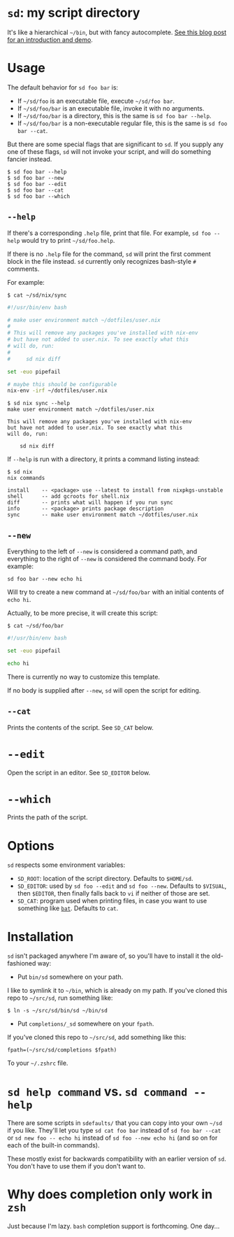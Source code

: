 # `sd`: my script directory

It's like a hierarchical `~/bin`, but with fancy autocomplete. [See this blog post for an introduction and demo][post].

# Usage

The default behavior for `sd foo bar` is:

- If `~/sd/foo` is an executable file, execute `~/sd/foo bar`.
- If `~/sd/foo/bar` is an executable file, invoke it with no arguments.
- If `~/sd/foo/bar` is a directory, this is the same is `sd foo bar --help`.
- If `~/sd/foo/bar` is a non-executable regular file, this is the same is `sd foo bar --cat`.

But there are some special flags that are significant to `sd`. If you supply any one of these flags, `sd` will not invoke your script, and will do something fancier instead.

    $ sd foo bar --help
    $ sd foo bar --new
    $ sd foo bar --edit
    $ sd foo bar --cat
    $ sd foo bar --which

## `--help`

If there's a corresponding `.help` file, print that file. For example, `sd foo --help` would try to print `~/sd/foo.help`.

If there is no `.help` file for the command, `sd` will print the first comment block in the file instead. `sd` currently only recognizes bash-style `#` comments.

For example:

    $ cat ~/sd/nix/sync

```bash
#!/usr/bin/env bash

# make user environment match ~/dotfiles/user.nix
#
# This will remove any packages you've installed with nix-env
# but have not added to user.nix. To see exactly what this
# will do, run:
#
#     sd nix diff

set -euo pipefail

# maybe this should be configurable
nix-env -irf ~/dotfiles/user.nix
```

    $ sd nix sync --help
    make user environment match ~/dotfiles/user.nix

    This will remove any packages you've installed with nix-env
    but have not added to user.nix. To see exactly what this
    will do, run:

        sd nix diff

If `--help` is run with a directory, it prints a command listing instead:

    $ sd nix
    nix commands

    install    -- <package> use --latest to install from nixpkgs-unstable
    shell      -- add gcroots for shell.nix
    diff       -- prints what will happen if you run sync
    info       -- <package> prints package description
    sync       -- make user environment match ~/dotfiles/user.nix

## `--new`

Everything to the left of `--new` is considered a command path, and everything to the right of `--new` is considered the command body. For example:

    sd foo bar --new echo hi

Will try to create a new command at `~/sd/foo/bar` with an initial contents of `echo hi`.

Actually, to be more precise, it will create this script:

    $ cat ~/sd/foo/bar

```bash
#!/usr/bin/env bash

set -euo pipefail

echo hi
```

There is currently no way to customize this template.

If no body is supplied after `--new`, `sd` will open the script for editing.

## `--cat`

Prints the contents of the script. See `SD_CAT` below.

# `--edit`

Open the script in an editor. See `SD_EDITOR` below.

# `--which`

Prints the path of the script.

# Options

`sd` respects some environment variables:

- `SD_ROOT`: location of the script directory. Defaults to `$HOME/sd`.
- `SD_EDITOR`: used by `sd foo --edit` and `sd foo --new`. Defaults to `$VISUAL`, then `$EDITOR`, then finally falls back to `vi` if neither of those are set.
- `SD_CAT`: program used when printing files, in case you want to use something like [`bat`](https://github.com/sharkdp/bat). Defaults to `cat`.

# Installation

`sd` isn't packaged anywhere I'm aware of, so you'll have to install it the old-fashioned way:

- Put `bin/sd` somewhere on your path.

I like to symlink it to `~/bin`, which is already on my path. If you've cloned this repo to `~/src/sd`, run something like:

    $ ln -s ~/src/sd/bin/sd ~/bin/sd

- Put `completions/_sd` somewhere on your `fpath`.

If you've cloned this repo to `~/src/sd`, add something like this:

```shell
fpath=(~/src/sd/completions $fpath)
```

To your `~/.zshrc` file.

# `sd help command` vs. `sd command --help`

There are some scripts in `sdefaults/` that you can copy into your own `~/sd` if you like. They'll let you type `sd cat foo bar` instead of `sd foo bar --cat` or `sd new foo -- echo hi` instead of `sd foo --new echo hi` (and so on for each of the built-in commands).

These mostly exist for backwards compatibility with an earlier version of `sd`. You don't have to use them if you don't want to.

# Why does completion only work in `zsh`

Just because I'm lazy. `bash` completion support is forthcoming. One day...

[post]: https://ianthehenry.com/posts/sd-my-script-directory/
